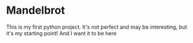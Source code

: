 # Mandelbrot

This is my first python project. It's not perfect and may be interesting, but it's my starting point! And I want it to be here
